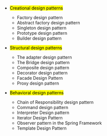 - <mark>Creational design patterns</mark>
	- Factory design pattern
	- Abstract factory design pattern
	- Singleton design pattern
	- Prototype design pattern
	- Builder design pattern

- <mark>Structural design patterns</mark>
	- The adapter design pattern
	- The Bridge design pattern
	- Composite design pattern
	- Decorator design pattern
	- Facade Design Pattern
	- Proxy design pattern

- <mark>Behavioral design patterns</mark>
	- Chain of Responsibility design pattern
	- Command design pattern
	- Interpreter Design pattern
	- Iterator Design Pattern
	- Observer pattern in the Spring Framework
	- Template Design Pattern